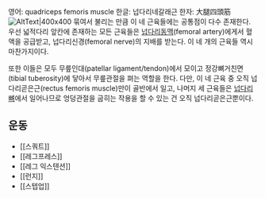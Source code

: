 영어: quadriceps femoris muscle
한글: 넙다리네갈래근
한자: 大腿四頭筋
![AltText|400x400](https://i.namu.wiki/i/dCjO5MpaBflh_zE-aJ5Cgc-rWwzX59bRyeKl6cM0l_w5Tzgd-EYmuEU2D_xPHcGXVIUhoLr_5RhM36h_0Q3K8yQZtLSlodymODFMlN5gJbe7zTYZPybPuEG4SzNo-qmt1RgOkkCvbIVBV8SuNr6_rA.webp)
묶여서 불리는 만큼 이 네 근육들에는 공통점이 다수 존재한다. 우선 넓적다리 앞칸에 존재하는 모든 근육들은 [넙다리동맥](https://namu.wiki/w/%EB%84%99%EB%8B%A4%EB%A6%AC%EB%8F%99%EB%A7%A5 "넙다리동맥")(femoral artery)에게서 혈액을 공급받고, 넙다리신경(femoral nerve)의 지배를 받는다. 이 네 개의 근육들 역시 마찬가지이다.  
  
또한 이들은 모두 무릎인대(patellar ligament/tendon)에서 모이고 정강뼈거친면(tibial tuberosity)에 닿아서 무릎관절을 펴는 역할을 한다. 다만, 이 네 근육 중 오직 넙다리곧은근(rectus femoris muscle)만이 골반에서 일고, 나머지 세 근육들은 [넙다리뼈](https://namu.wiki/w/%EB%84%99%EB%8B%A4%EB%A6%AC%EB%BC%88 "넙다리뼈")에서 일어나므로 엉덩관절을 굽히는 작용을 할 수 있는 건 오직 넙다리곧은근뿐이다.
## 운동
- [[스쿼트]]
- [[레그프레스]]
- [[레그 익스텐션]]
- [[런지]]
- [[스텝업]]